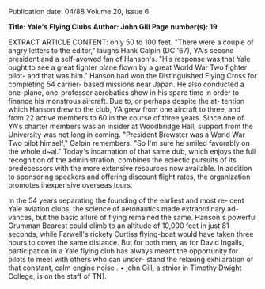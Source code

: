 Publication date: 04/88
Volume 20, Issue 6

**Title: Yale's Flying Clubs**
**Author: John Gill**
**Page number(s): 19**

EXTRACT ARTICLE CONTENT:
only 50 to 100 feet. "There were a 
couple of angry letters to the editor," 
laughs Hank Galpin (DC '67), YA's 
second president and a self-avowed fan 
of Hanson's. "His response was that 
Yale ought to see a great fighter plane 
flown by a great World War Two 
fighter pilot- and that was him." 
Hanson had won the Distinguished 
Flying Cross for completing 54 carrier-
based missions near Japan. He also 
conducted a one-plane, one-professor 
aerobatics show in his spare time in 
order to finance his monstrous aircraft. 
Due to, or perhaps despite the at-
tention which Hanson drew to the 
club, YA grew from one aircraft to 
three, and from 22 active members to 
60 in the course of three years. Since 
one of YA's charter members was an 
insider at Woodbridge Hall, support 
from the University was not long in 
coming. "President Brewster was a 
World War Two pilot himself," Galpin 
remembers. "So I'm sure he smiled 
favorably on the whole d~al." Today's 
incarnation of that same dub, which 
enjoys the full recognition of the 
administration, combines the eclectic 
pursuits of its predecessors with the 
more extensive resources now available. 
In addition to sponsoring speakers and 
offering discount 
flight 
rates, 
the 
organization promotes inexpensive 
overseas tours. 

In the 54 years separating the 
founding of the earliest and most re-
cent Yale aviation clubs, the science of 
aeronautics made extraordinary ad-
vances, but the basic allure of flying 
remained the same. Hanson's powerful 
Grumman Bearcat could climb to an 
altitude of 10,000 feet in just 81 
seconds, while Farwell's rickety Curtiss 
flying-boat would have taken three 
hours to cover the same distance. But 
for both men, as for David Ingalls, 
participation in a Yale flying club has 
always meant the opportunity for pilots 
to meet with others who can under-
stand the relaxing exhilaration of that 
constant, calm engine noise . 
• 
john Gill, a stnior in Timothy Dwight 
College, is on the staff of TN].